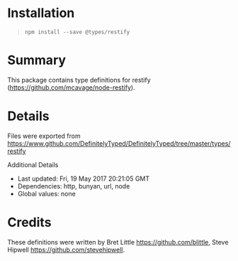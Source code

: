 # Installation
> `npm install --save @types/restify`

# Summary
This package contains type definitions for restify (https://github.com/mcavage/node-restify).

# Details
Files were exported from https://www.github.com/DefinitelyTyped/DefinitelyTyped/tree/master/types/restify

Additional Details
 * Last updated: Fri, 19 May 2017 20:21:05 GMT
 * Dependencies: http, bunyan, url, node
 * Global values: none

# Credits
These definitions were written by Bret Little <https://github.com/blittle>, Steve Hipwell <https://github.com/stevehipwell>.
